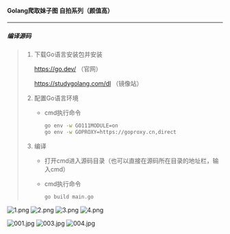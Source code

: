 #### Golang爬取妹子图 自拍系列（颜值高）
***
##### 编译源码

> 1. 下载Go语言安装包并安装
>
>    https://go.dev/ （官网）
>
>    https://studygolang.com/dl （镜像站）
>
> 2. 配置Go语言环境
>
>    * cmd执行命令
>
>      ```bash
>      go env -w GO111MODULE=on
>      go env -w GOPROXY=https://goproxy.cn,direct
>      ```
>    
> 3. 编译
>
>    *  打开cmd进入源码目录（也可以直接在源码所在目录的地址栏，输入cmd）
>
>    * cmd执行命令
>
>      ```bash
>      go build main.go
>      ```
>
>      


![1.png](https://dd-static.jd.com/ddimg/jfs/t1/208392/33/10569/144571/619e4846Ed1c84748/832c53fe70855a15.png)
![2.png](https://dd-static.jd.com/ddimg/jfs/t1/156393/34/25651/30614/619e4846Ede0f2197/31186b49b3ffa311.png)
![3.png](https://dd-static.jd.com/ddimg/jfs/t1/171087/17/24662/87331/619e4846E24bc4cf3/8c0c3d75a2282251.png)
![4.png](https://dd-static.jd.com/ddimg/jfs/t1/137176/3/23579/157963/619e4846E6e3de5f3/762256f2d90db21f.png)

![001.jpg](https://dd-static.jd.com/ddimg/jfs/t1/216093/1/5590/391140/619e4846Ee8228634/5d6fd36a52652935.jpg)
![003.jpg](https://dd-static.jd.com/ddimg/jfs/t1/209930/23/10502/469235/619e4846Edecce9b6/952356974ebce95e.jpg)
![004.jpg](https://dd-static.jd.com/ddimg/jfs/t1/204175/33/16424/1866839/619e4846E7e3e789e/8118b8147cf21179.jpg)
